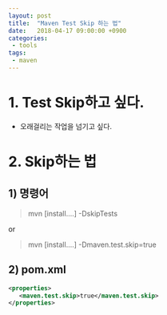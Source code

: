 ```yaml
---
layout: post
title:  "Maven Test Skip 하는 법"
date:   2018-04-17 09:00:00 +0900
categories:
 - tools
tags: 
 - maven
---
```


# 1. Test Skip하고 싶다.
- 오래걸리는 작업을 넘기고 싶다.

# 2. Skip하는 법
## 1) 명령어

> mvn [install....] -DskipTests 

or

> mvn [install....] -Dmaven.test.skip=true

## 2) pom.xml
```xml
<properties>
   <maven.test.skip>true</maven.test.skip>
</properties>
```